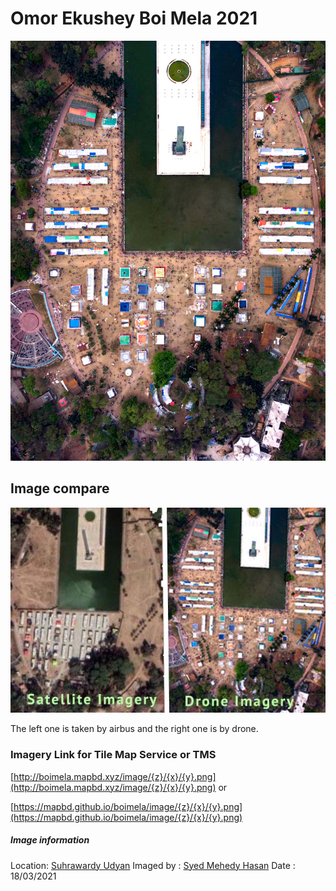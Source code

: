 # Omor Ekushey Boi Mela 2021


![Boimela](https://raw.githubusercontent.com/mapbd/boimela/main/img/boimela2.jpg)




## Image compare

![compare](https://raw.githubusercontent.com/mapbd/boimela/main/img/comp.jpg)

The left one is taken by airbus and the right one is by drone.

### Imagery Link for Tile Map Service or TMS

[http://boimela.mapbd.xyz/image/{z}/{x}/{y}.png](http://boimela.mapbd.xyz/image/{z}/{x}/{y}.png) or

[https://mapbd.github.io/boimela/image/{z}/{x}/{y}.png](https://mapbd.github.io/boimela/image/{z}/{x}/{y}.png)




##### Image information

Location: [Suhrawardy Udyan](https://www.google.com/maps/@23.7327758,90.3986792,656m/data=!3m1!1e3)
Imaged by : [Syed Mehedy Hasan](https://www.facebook.com/syedmehedy025/)
Date : 18/03/2021

